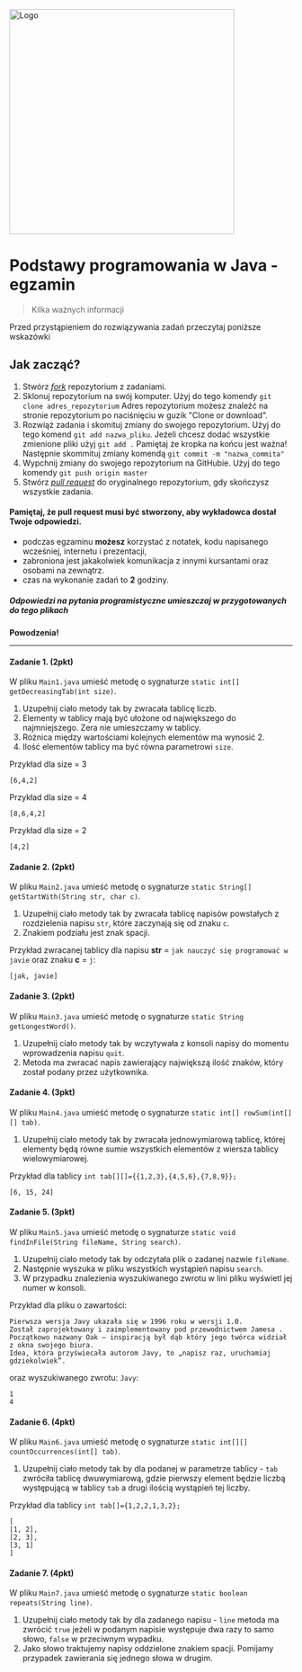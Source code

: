 <img alt="Logo" src="http://coderslab.pl/svg/logo-coderslab.svg" width="400">


# Podstawy programowania w Java - egzamin
> Kilka ważnych informacji

Przed przystąpieniem do rozwiązywania zadań przeczytaj poniższe wskazówki

## Jak zacząć?

1. Stwórz [*fork*](https://guides.github.com/activities/forking/) repozytorium z zadaniami.
2. Sklonuj repozytorium na swój komputer. Użyj do tego komendy `git clone adres_repozytorium`
Adres repozytorium możesz znaleźć na stronie repozytorium po naciśnięciu w guzik "Clone or download".
3. Rozwiąż zadania i skomituj zmiany do swojego repozytorium. Użyj do tego komend `git add nazwa_pliku`.
Jeżeli chcesz dodać wszystkie zmienione pliki użyj `git add .` 
Pamiętaj że kropka na końcu jest ważna!
Następnie skommituj zmiany komendą `git commit -m "nazwa_commita"`
4. Wypchnij zmiany do swojego repozytorium na GitHubie.  Użyj do tego komendy `git push origin master`
5. Stwórz [*pull request*](https://help.github.com/articles/creating-a-pull-request) do oryginalnego repozytorium, gdy skończysz wszystkie zadania.

#### Pamiętaj, że pull request musi być stworzony, aby wykładowca dostał Twoje odpowiedzi.

* podczas egzaminu **możesz** korzystać z notatek, kodu napisanego wcześniej, internetu i prezentacji,
* zabroniona jest jakakolwiek komunikacja z innymi kursantami oraz osobami na zewnątrz.
* czas na wykonanie zadań to **2** godziny.


##### Odpowiedzi na pytania programistyczne umieszczaj w przygotowanych do tego plikach

**Powodzenia!**

----------------------------------------------------------------------------------------

#### Zadanie 1. (2pkt)
W pliku `Main1.java` umieść metodę o sygnaturze `static int[] getDecreasingTab(int size)`.

1. Uzupełnij ciało metody tak by zwracała tablicę liczb.
2. Elementy w tablicy mają być ułożone od największego do najmniejszego. Zera nie umieszczamy w tablicy.
3. Różnica między wartościami kolejnych elementów ma wynosić 2.
4. Ilość elementów tablicy ma być równa parametrowi `size`.

Przykład dla size = 3
```
[6,4,2]
```
Przykład dla size = 4
```
[8,6,4,2]
```
Przykład dla size = 2
```
[4,2]
```

#### Zadanie 2. (2pkt)
W pliku `Main2.java` umieść metodę o sygnaturze `static String[] getStartWith(String str, char c)`.

1. Uzupełnij ciało metody tak by zwracała tablicę napisów powstałych z rozdzielenia napisu `str`,
 które zaczynają się od znaku `c`.
2. Znakiem podziału jest znak spacji.

Przykład zwracanej tablicy dla napisu **str**  = `jak nauczyć się programować w javie` oraz znaku **c** =  `j`:
```
[jak, javie]
```
#### Zadanie 3. (2pkt)
W pliku `Main3.java` umieść metodę o sygnaturze `static String getLongestWord()`.

1. Uzupełnij ciało metody tak by wczytywała z konsoli napisy do momentu wprowadzenia napisu `quit`.
2. Metoda ma zwracać napis zawierający największą ilość znaków, który został podany przez użytkownika.

#### Zadanie 4. (3pkt)

W pliku `Main4.java` umieść metodę o sygnaturze `static int[] rowSum(int[][] tab)`.

1. Uzupełnij ciało metody tak by zwracała jednowymiarową tablicę,
 której elementy będą równe sumie wszystkich elementów z wiersza tablicy wielowymiarowej.

Przykład dla tablicy `int tab[][]={{1,2,3},{4,5,6},{7,8,9}};`

```
[6, 15, 24]
```
#### Zadanie 5. (3pkt)
W pliku `Main5.java` umieść metodę o sygnaturze `static void findInFile(String fileName, String search)`.

1. Uzupełnij ciało metody tak by odczytała plik o zadanej nazwie `fileName`.
2. Następnie wyszuka w pliku wszystkich wystąpień napisu `search`.
3. W przypadku znalezienia wyszukiwanego zwrotu w lini pliku wyświetl jej numer w konsoli.

Przykład dla pliku o zawartości:

```
Pierwsza wersja Javy ukazała się w 1996 roku w wersji 1.0.
Został zaprojektowany i zaimplementowany pod przewodnictwem Jamesa .
Początkowo nazwany Oak – inspiracją był dąb który jego twórca widział z okna swojego biura.
Idea, która przyświecała autorom Javy, to „napisz raz, uruchamiaj gdziekolwiek”.
```
oraz wyszukiwanego zwrotu: `Javy`:

```
1
4
```

#### Zadanie 6. (4pkt)
W pliku `Main6.java` umieść metodę o sygnaturze `static int[][] countOccurrences(int[] tab)`.

1. Uzupełnij ciało metody tak by dla podanej w parametrze tablicy - `tab` zwróciła tablicę dwuwymiarową,
 gdzie pierwszy element będzie  liczbą występującą w tablicy `tab` a drugi ilością wystąpień tej liczby.

Przykład dla tablicy `int tab[]={1,2,2,1,3,2};`

```
[
[1, 2],
[2, 3],
[3, 1]
]
``` 
#### Zadanie 7. (4pkt)
 
W pliku `Main7.java` umieść metodę o sygnaturze `static boolean repeats(String line)`. 
1. Uzupełnij ciało metody tak by dla zadanego napisu - `line`
 metoda ma zwrócić `true` jeżeli w podanym napisie występuje dwa razy to samo słowo, `false` w przeciwnym wypadku.
2. Jako słowo traktujemy napisy oddzielone znakiem spacji. Pomijamy przypadek zawierania się jednego słowa w drugim. 
